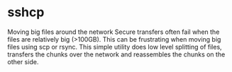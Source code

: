 # sshcp
Moving big files around the network
Secure transfers often fail when the files are relatively big (>100GB). This can be frustrating when moving big files using scp or rsync. This simple utility does low level splitting of files, transfers the chunks over the network and reassembles the chunks on the other side.

